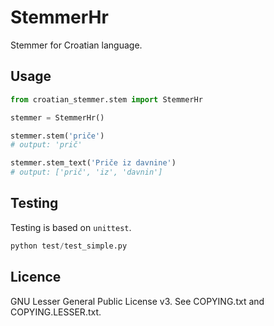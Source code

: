 # StemmerHr

Stemmer for Croatian language.

## Usage

```python
from croatian_stemmer.stem import StemmerHr

stemmer = StemmerHr()

stemmer.stem('priče')
# output: 'prič'

stemmer.stem_text('Priče iz davnine')
# output: ['prič', 'iz', 'davnin']
```

## Testing

Testing is based on `unittest`.

```python
python test/test_simple.py
```

## Licence

GNU Lesser General Public License v3. See COPYING.txt and COPYING.LESSER.txt.
